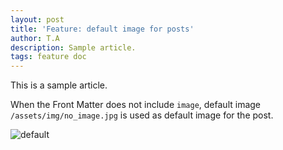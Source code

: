 ```yaml
---
layout: post
title: 'Feature: default image for posts'
author: T.A
description: Sample article.
tags: feature doc
---
```

This is a sample article.

When the Front Matter does not include `image`, default image `/assets/img/no_image.jpg` is used as default image for the post.

![default]({{'/assets/img/no_image.jpg'|relative_url}})
